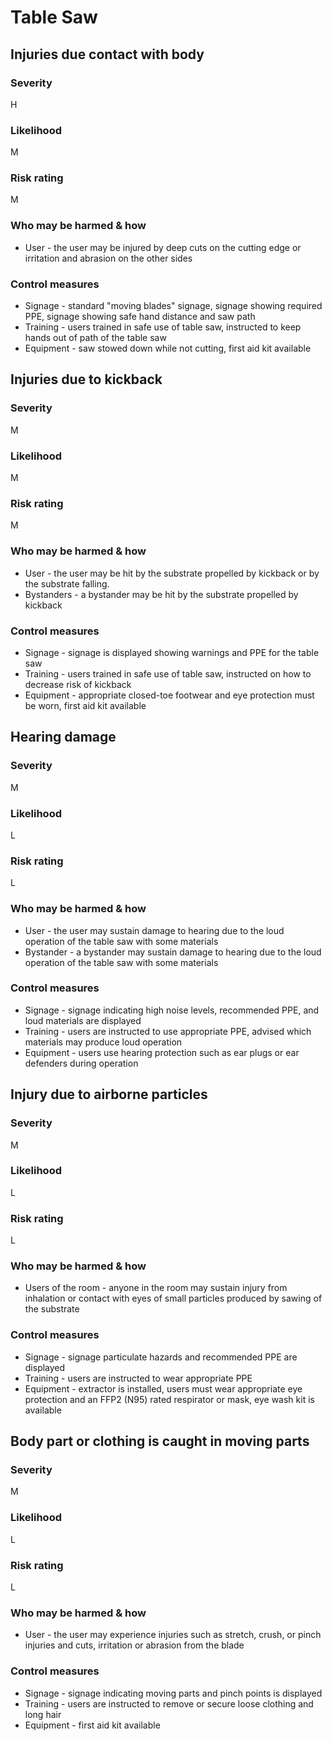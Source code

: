 # Table Saw

## Injuries due contact with body

### Severity

H

### Likelihood

M

### Risk rating

M

### Who may be harmed & how

- User - the user may be injured by deep cuts on the cutting edge or irritation and abrasion on the other sides

### Control measures

- Signage - standard "moving blades" signage, signage showing required PPE, signage showing safe hand distance and saw path
- Training - users trained in safe use of table saw, instructed to keep hands out of path of the table saw
- Equipment - saw stowed down while not cutting, first aid kit available

## Injuries due to kickback

### Severity

M

### Likelihood

M

### Risk rating

M

### Who may be harmed & how

- User - the user may be hit by the substrate propelled by kickback or by the substrate falling.
- Bystanders - a bystander may be hit by the substrate propelled by kickback

### Control measures

- Signage - signage is displayed showing warnings and PPE for the table saw
- Training - users trained in safe use of table saw, instructed on how to decrease risk of kickback
- Equipment - appropriate closed-toe footwear and eye protection must be worn, first aid kit available

## Hearing damage

### Severity

M

### Likelihood

L

### Risk rating

L

### Who may be harmed & how

- User - the user may sustain damage to hearing due to the loud operation of the table saw with some materials
- Bystander - a bystander may sustain damage to hearing due to the loud operation of the table saw with some materials

### Control measures

- Signage - signage indicating high noise levels, recommended PPE, and loud materials are displayed
- Training - users are instructed to use appropriate PPE, advised which materials may produce loud operation
- Equipment - users use hearing protection such as ear plugs or ear defenders during operation

## Injury due to airborne particles

### Severity

M

### Likelihood

L

### Risk rating

L

### Who may be harmed & how

- Users of the room - anyone in the room may sustain injury from inhalation or contact with eyes of small particles produced
  by sawing of the substrate

### Control measures

- Signage - signage particulate hazards and recommended PPE are displayed
- Training - users are instructed to wear appropriate PPE
- Equipment - extractor is installed, users must wear appropriate eye protection and an FFP2 (N95) rated respirator or
  mask, eye wash kit is available

## Body part or clothing is caught in moving parts

### Severity

M

### Likelihood

L

### Risk rating

L

### Who may be harmed & how

- User - the user may experience injuries such as stretch, crush, or pinch injuries and cuts, irritation or abrasion
  from the blade

### Control measures

- Signage - signage indicating moving parts and pinch points is displayed
- Training - users are instructed to remove or secure loose clothing and long hair
- Equipment - first aid kit available
